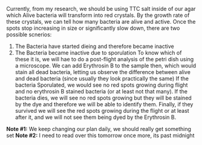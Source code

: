 Currently, from my research, we should be using TTC salt inside of our agar which Alive bacteria will transform into red crystals. By the growth rate of these crystals, we can tell how many bacteria are alive and active. Once the spots stop increasing in size or significantly slow down, there are two possible scnerios:
1. The Bacteria have started dieing and therefore became inactive
2. The Bacteria became inactive due to sporulation
To know which of these it is, we will hae to do a post-flight analysis of the petri dish using a microscope. We can add Erythrosin B to the sample then, which would stain all dead bacteria, letting us observe the difference between alive and dead bacteria (since usually they look practically the same) If the bacteria Sporulated, we would see no red spots growing during flight and no erythrosin B stained bacteria (or at least not that many). If the bacteria dies, we will see no red spots growing but they will be stained by the dye and therefore we will be able to identify them. Finally, if they survived we will see the red spots growing during the flight or at least after it, and we will not see them being dyed by the Erythrosin B.

**Note #1:** We keep changing our plan daily, we should really get something set
**Note #2:** I need to read over this tomorrow once more, its past midnight
